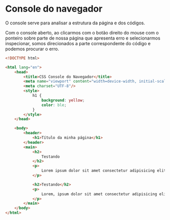 # Console do navegador

O console serve para analisar a estrutura da página e dos códigos.

Com o console aberto, ao clicarmos com o botão direito do mouse com o ponteiro sobre parte de nossa página que apresenta erro e selecionarmos inspecionar, somos direcionados a parte correspondente do código e podemos procurar o erro. 

```html
<!DOCTYPE html>

<html lang="en">
    <head>
        <title>CSS Console do Navegador</title>
        <meta name="viewport" content="width=device-width, initial-scale=1"/>
        <meta charset="UTF-8"/>  
        <style>
            h1 {
                background: yellow;
                color: ble;
            }
        </style>
    </head>

    <body>
        <header>
            <h1>Título da minha página</h1>
        </header>
        <main>
            <h2>
                Testando
            </h2>
            <p>
                Lorem ipsum dolor sit amet consectetur adipisicing elit. Aperiam iste dolores dolorem incidunt ut nesciunt tenetur at officia, necessitatibus ipsam maiores accusamus, quam asperiores illum magnam eius, ab libero ex.
            </p>

            <h2>Testando</h2>
            <p>
                Lorem, ipsum dolor sit amet consectetur adipisicing elit. Labore quasi non doloribus, accusantium eligendi rerum dolores libero, quod expedita, esse numquam eum dignissimos harum doloremque! Id asperiores repudiandae dolorum obcaecati.
            </p>
        </main>
    </body>
</html>
```
